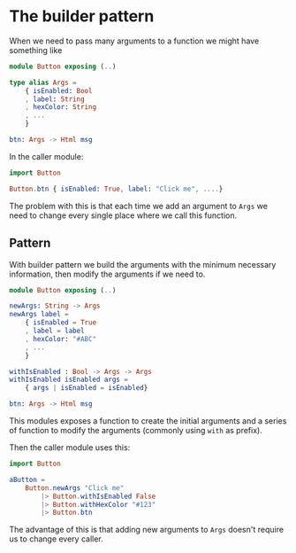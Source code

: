 # The builder pattern

When we need to pass many arguments to a function we might have something like

```elm
module Button exposing (..)

type alias Args =
    { isEnabled: Bool
    , label: String
    , hexColor: String
    , ...
    }

btn: Args -> Html msg
```

In the caller module:

```elm
import Button

Button.btn { isEnabled: True, label: "Click me", ....}
```

The problem with this is that each time we add an argument to `Args` we need to change every single place where we call this function.

## Pattern

With builder pattern we build the arguments with the minimum necessary information, then modify the arguments if we need to.

```elm
module Button exposing (..)

newArgs: String -> Args
newArgs label =
    { isEnabled = True
    , label = label
    , hexColor: "#ABC"
    , ...
    }

withIsEnabled : Bool -> Args -> Args
withIsEnabled isEnabled args =
    { args | isEnabled = isEnabled}

btn: Args -> Html msg
```

This modules exposes a function to create the initial arguments and a series of function to modify the arguments (commonly using `with` as prefix).

Then the caller module uses this:

```elm
import Button

aButton =
    Button.newArgs "Click me"
        |> Button.withIsEnabled False
        |> Button.withHexColor "#123"
        |> Button.btn
```

The advantage of this is that adding new arguments to `Args` doesn't require us to change every caller.
